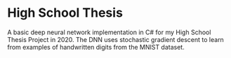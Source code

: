 # High School Thesis
A basic deep neural network implementation in C# for my High School Thesis Project in 2020. The DNN uses stochastic gradient descent to learn from examples of handwritten digits from the MNIST dataset. 
